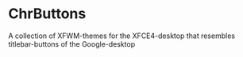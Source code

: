 # ChrButtons
A collection of XFWM-themes for the XFCE4-desktop that resembles titlebar-buttons of the Google-desktop
